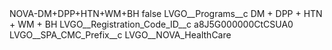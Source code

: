 <?xml version="1.0" encoding="UTF-8"?>
<CustomMetadata xmlns="http://soap.sforce.com/2006/04/metadata" xmlns:xsi="http://www.w3.org/2001/XMLSchema-instance" xmlns:xsd="http://www.w3.org/2001/XMLSchema">
    <label>NOVA-DM+DPP+HTN+WM+BH</label>
    <protected>false</protected>
    <values>
        <field>LVGO__Programs__c</field>
        <value xsi:type="xsd:string">DM + DPP + HTN + WM + BH</value>
    </values>
    <values>
        <field>LVGO__Registration_Code_ID__c</field>
        <value xsi:type="xsd:string">a8J5G000000CtCSUA0</value>
    </values>
    <values>
        <field>LVGO__SPA_CMC_Prefix__c</field>
        <value xsi:type="xsd:string">LVGO__NOVA_HealthCare</value>
    </values>
</CustomMetadata>
